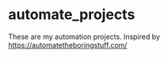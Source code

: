 # automate_projects

These are my automation projects. Inspired by https://automatetheboringstuff.com/
